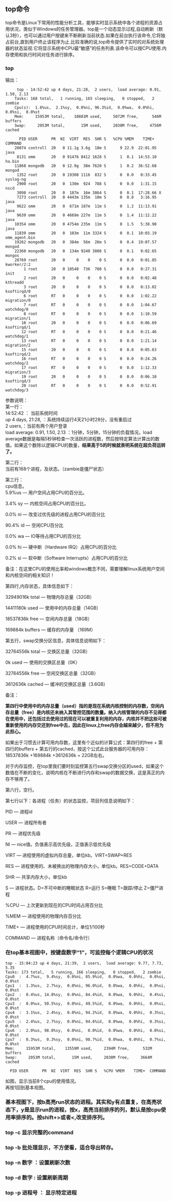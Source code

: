 ## top命令

top命令是Linux下常用的性能分析工具，能够实时显示系统中各个进程的资源占用状况，类似于Windows的任务管理器。top是一个动态显示过程,自动刷新（默认3秒），也可以通过用户按键来不断刷新当前状态.如果在前台执行该命令,它将独占前台,直到用户终止该程序为止.比较准确的说,top命令提供了实时的对系统处理器的状态监视.它将显示系统中CPU最“敏感”的任务列表.该命令可以按CPU使用.内存使用和执行时间对任务进行排序。

### top   
输出：

		 top - 14:52:42 up 4 days, 21:28,  2 users,  load average: 0.91, 1.50, 2.13
		Tasks: 168 total,   1 running, 165 sleeping,   0 stopped,   2 zombie
		Cpu(s):  1.6%us,  2.1%sy,  0.0%ni, 96.3%id,  0.0%wa,  0.0%hi,  0.0%si,  0.0%st
		Mem:     15953M total,    10881M used,     5072M free,      546M buffers
		Swap:     2053M total,       15M used,     2038M free,     4756M cached
		
		  PID USER      PR  NI  VIRT  RES  SHR S   %CPU %MEM    TIME+  COMMAND                                                                                                                                                                     
		20074 controll  20   0 11.1g 3.6g  18m S      9 22.9  22:01.95 java                                                                                                                                                                         
		 8131 omm       20   0 91476 8412 1628 S      1  0.1  14:53.10 ha.bin                                                                                                                                                                       
		11868 mongodb   20   0 12.9g  38m 7620 S      1  0.2  36:52.68 mongod                                                                                                                                                                       
		 1352 root      20   0 19308 1116  832 S      0  0.0   0:33.45 syslog-ng                                                                                                                                                                    
		 2900 root      20   0  130m  924  788 S      0  0.0   1:31.15 nscd                                                                                                                                                                         
		 3098 root      20   0  187m  16m 3864 S      0  0.1  17:28.66 X                                                                                                                                                                            
		 7273 controll  20   0 4443m 135m  10m S      0  0.8   3:16.95 java                                                                                                                                                                         
		 9622 omm       20   0  671m 187m  11m S      0  1.2  11:13.91 java                                                                                                                                                                         
		 9639 omm       20   0 4669m 227m  11m S      0  1.4  11:12.22 java                                                                                                                                                                         
		10354 omm       20   0 4754m 235m  11m S      0  1.5   5:38.90 java                                                                                                                                                                         
		11839 omm       20   0  103m  11m 3324 S      0  0.1  10:03.19 omm_agent.bin                                                                                                                                                                
		19262 mongodb   20   0  384m  56m  26m S      0  0.4  19:07.57 mongod                                                                                                                                                                       
		22360 mongodb   20   0  134m 9240 3808 S      0  0.1   9:02.65 mongos                                                                                                                                                                       
		28769 root      20   0     0    0    0 S      0  0.0   0:01.85 kworker/2:2                                                                                                                                                                  
		    1 root      20   0 10540  736  700 S      0  0.0   0:27.31 init                                                                                                                                                                         
		    2 root      20   0     0    0    0 S      0  0.0   0:02.48 kthreadd                                                                                                                                                                     
		    3 root      20   0     0    0    0 S      0  0.0   0:13.02 ksoftirqd/0                                                                                                                                                                  
		    6 root      RT   0     0    0    0 S      0  0.0   1:02.22 migration/0                                                                                                                                                                  
		    7 root      RT   0     0    0    0 S      0  0.0   1:04.67 watchdog/0                                                                                                                                                                   
		    8 root      RT   0     0    0    0 S      0  0.0   1:10.59 migration/1                                                                                                                                                                  
		   10 root      20   0     0    0    0 S      0  0.0   0:06.69 ksoftirqd/1                                                                                                                                                                  
		   12 root      RT   0     0    0    0 S      0  0.0   0:21.46 watchdog/1                                                                                                                                                                   
		   13 root      RT   0     0    0    0 S      0  0.0   1:21.14 migration/2                                                                                                                                                                  
		   15 root      20   0     0    0    0 S      0  0.0   0:05.63 ksoftirqd/2                                                                                                                                                                  
		   16 root      RT   0     0    0    0 S      0  0.0   0:24.26 watchdog/2                                                                                                                                                                   
		   17 root      RT   0     0    0    0 S      0  0.0   1:12.33 migration/3                                                                                                                                                                  
		   19 root      20   0     0    0    0 S      0  0.0   0:06.10 ksoftirqd/3                                                                                                                                                                  
		   20 root      RT   0     0    0    0 S      0  0.0   0:52.91 watchdog/3        

参数说明：  
第一行：  
     14:52:42 ： 当前系统时间  
	 up 4 days, 21:28, ：系统持续运行4天21小时28分，没有重启过  
     2 users,：当前有两个用户登录  
     load average: 0.91, 1.50, 2.13   ：1分钟，5分钟，15分钟的负载情况。load average数据是每隔5秒钟检查一次活跃的进程数，然后按特定算法计算出的数值。如果这个数除以逻辑CPU的数量，**结果高于5的时候就表明系统在超负荷运转了。**     

第二行：  
当前有168个进程，及状态。（zambie是僵尸状态）  

第三行：  
cpu信息。  
5.9%us — 用户空间占用CPU的百分比。

3.4% sy — 内核空间占用CPU的百分比。

0.0% ni — 改变过优先级的进程占用CPU的百分比

90.4% id — 空闲CPU百分比

0.0% wa — IO等待占用CPU的百分比

0.0% hi — 硬中断（Hardware IRQ）占用CPU的百分比

0.2% si — 软中断（Software Interrupts）占用CPU的百分比

备注：在这里CPU的使用比率和windows概念不同，需要理解linux系统用户空间和内核空间的相关知识！

第四行,内存状态，具体信息如下：

32949016k total — 物理内存总量（32GB）

14411180k used — 使用中的内存总量（14GB）

18537836k free — 空闲内存总量（18GB）

169884k buffers — 缓存的内存量 （169M）

第五行，swap交换分区信息，具体信息说明如下：

32764556k total — 交换区总量（32GB）

0k used — 使用的交换区总量（0K）

32764556k free — 空闲交换区总量（32GB）

3612636k cached — 缓冲的交换区总量（3.6GB）

备注：

**第四行中使用中的内存总量（used）指的是现在系统内核控制的内存数，空闲内存总量（free）是内核还未纳入其管控范围的数量。纳入内核管理的内存不见得都在使用中，还包括过去使用过的现在可以被重复利用的内存，内核并不把这些可被重新使用的内存交还到free中去，因此在linux上free内存会越来越少，但不用为此担心。**

如果出于习惯去计算可用内存数，这里有个近似的计算公式：第四行的free + 第四行的buffers + 第五行的cached，按这个公式此台服务器的可用内存：18537836k +169884k +3612636k = 22GB左右。

对于内存监控，在top里我们要时刻监控第五行swap交换分区的used，如果这个数值在不断的变化，说明内核在不断进行内存和swap的数据交换，这是真正的内存不够用了。

第六行，空行。

第七行以下：各进程（任务）的状态监控，项目列信息说明如下：

PID — 进程id

USER — 进程所有者

PR — 进程优先级

NI — nice值。负值表示高优先级，正值表示低优先级

VIRT — 进程使用的虚拟内存总量，单位kb。VIRT=SWAP+RES

RES — 进程使用的、未被换出的物理内存大小，单位kb。RES=CODE+DATA

SHR — 共享内存大小，单位kb

S — 进程状态。D=不可中断的睡眠状态 R=运行 S=睡眠 T=跟踪/停止 Z=僵尸进程

%CPU — 上次更新到现在的CPU时间占用百分比

%MEM — 进程使用的物理内存百分比

TIME+ — 进程使用的CPU时间总计，单位1/100秒

COMMAND — 进程名称（命令名/命令行）	    

### 在top基本视图中，按键盘数字“1”，可监控每个逻辑CPU的状况 

	top - 15:04:23 up 4 days, 21:39,  2 users,  load average: 9.77, 7.73, 5.35
	Tasks: 173 total,   5 running, 166 sleeping,   0 stopped,   2 zombie
	Cpu0  :  4.7%us,  9.4%sy,  0.0%ni, 85.9%id,  0.0%wa,  0.0%hi,  0.0%si,  0.0%st
	Cpu1  :  1.3%us,  2.7%sy,  0.0%ni, 96.0%id,  0.0%wa,  0.0%hi,  0.0%si,  0.0%st
	Cpu2  :  0.4%us, 14.8%sy,  0.0%ni, 84.4%id,  0.0%wa,  0.0%hi,  0.4%si,  0.0%st
	Cpu3  :  0.0%us, 50.5%sy,  0.0%ni, 49.5%id,  0.0%wa,  0.0%hi,  0.0%si,  0.0%st
	Cpu4  :  3.1%us,  2.4%sy,  0.0%ni, 94.2%id,  0.0%wa,  0.0%hi,  0.3%si,  0.0%st
	Cpu5  :  2.4%us,  2.7%sy,  0.0%ni, 94.6%id,  0.0%wa,  0.0%hi,  0.3%si,  0.0%st
	Cpu6  :  2.0%us, 98.0%sy,  0.0%ni,  0.0%id,  0.0%wa,  0.0%hi,  0.0%si,  0.0%st
	Cpu7  :  0.3%us,  0.3%sy,  0.0%ni, 98.7%id,  0.0%wa,  0.0%hi,  0.7%si,  0.0%st
	Mem:     15953M total,    13559M used,     2394M free,      532M buffers
	Swap:     2053M total,       15M used,     2038M free,     3664M cached
	
	  PID USER      PR  NI  VIRT  RES  SHR S   %CPU %MEM    TIME+  COMMAND       

如图，显示当前8个cpu的使用情况。  
再按1回到基本视图。

### 基本视图下，按b高亮run状态的进程。其实和y有点重复，在高亮状态下，y是显示run的进程，按x，高亮当前排序的列，默认是按cpu使用率排序的。按shift+>或者<,改变排序列。

### top -c 显示完整的command  

### top -b 批处理显示，不方便看，适合导出转存。   

### top -n 数字  ：设置刷新次数

### top -d 数字  : 设置刷新周期

### top -p 进程号 ： 显示特定进程     

